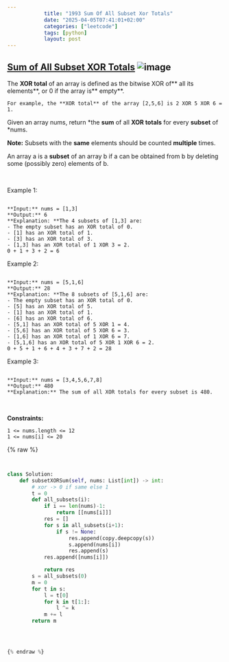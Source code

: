 ```yaml
---
            title: "1993 Sum Of All Subset Xor Totals"
            date: "2025-04-05T07:41:01+02:00"
            categories: ["leetcode"]
            tags: [python]
            layout: post
---
```

            
## [Sum of All Subset XOR Totals](https://leetcode.com/problems/sum-of-all-subset-xor-totals) ![image](https://img.shields.io/badge/Difficulty-Easy-brightgreen)

The **XOR total** of an array is defined as the bitwise XOR of** all its elements**, or 0 if the array is** empty**.

	For example, the **XOR total** of the array [2,5,6] is 2 XOR 5 XOR 6 = 1.

Given an array nums, return *the **sum** of all **XOR totals** for every **subset** of *nums. 

**Note:** Subsets with the **same** elements should be counted **multiple** times.

An array a is a **subset** of an array b if a can be obtained from b by deleting some (possibly zero) elements of b.

 

Example 1:

```

**Input:** nums = [1,3]
**Output:** 6
**Explanation: **The 4 subsets of [1,3] are:
- The empty subset has an XOR total of 0.
- [1] has an XOR total of 1.
- [3] has an XOR total of 3.
- [1,3] has an XOR total of 1 XOR 3 = 2.
0 + 1 + 3 + 2 = 6

```

Example 2:

```

**Input:** nums = [5,1,6]
**Output:** 28
**Explanation: **The 8 subsets of [5,1,6] are:
- The empty subset has an XOR total of 0.
- [5] has an XOR total of 5.
- [1] has an XOR total of 1.
- [6] has an XOR total of 6.
- [5,1] has an XOR total of 5 XOR 1 = 4.
- [5,6] has an XOR total of 5 XOR 6 = 3.
- [1,6] has an XOR total of 1 XOR 6 = 7.
- [5,1,6] has an XOR total of 5 XOR 1 XOR 6 = 2.
0 + 5 + 1 + 6 + 4 + 3 + 7 + 2 = 28

```

Example 3:

```

**Input:** nums = [3,4,5,6,7,8]
**Output:** 480
**Explanation:** The sum of all XOR totals for every subset is 480.

```

 

**Constraints:**

	1 <= nums.length <= 12
	1 <= nums[i] <= 20

{% raw %}


```python


class Solution:
    def subsetXORSum(self, nums: List[int]) -> int:
        # xor -> 0 if same else 1
        t = 0
        def all_subsets(i):
            if i == len(nums)-1:
                return [[nums[i]]]
            res = []
            for s in all_subsets(i+1):
                if s != None:
                    res.append(copy.deepcopy(s))
                    s.append(nums[i])
                    res.append(s)
            res.append([nums[i]])

            return res
        s = all_subsets(0)
        m = 0
        for t in s:
            l = t[0]
            for k in t[1:]:
                l ^= k
            m += l
        return m

        


{% endraw %}
